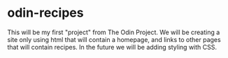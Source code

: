 # odin-recipes
This will be my first "project" from The Odin Project. We will be creating a site only using html that will contain a homepage, and links to other pages that will contain recipes. In the future we will be adding styling with CSS.